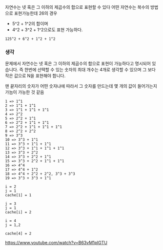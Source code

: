 자연수는 넷 혹은 그 이하의 제곱수의 합으로 표현할 수 있다
어떤 자연수는 복수의 방법으로 표현가능한데
26의 경우 
- 5^2 + 1^2의 합이며
- 4^2 + 3^2 + 1^2으로도 표현 가능하다.
```
125^2 + 6^2 + 1^2 + 1^2
```

### 생각

문제에서 자연수는 넷 혹은 그 이하의 제곱수의 합으로 표현이 가능하다고 명시되어 있습니다.
즉 한번에 선택할 수 있는 숫자의 최대 개수는 4개로 생각할 수 있으며 그 보다 작은 값으로 N을 표현해야 합니다.

맨 끝자리의 숫자가 어떤 숫자냐에 따라서 그 숫자를 만드는데 몇 개의 값이 들어가는지 가늠이 가능한 것 같음
```
1 => 1^1
2 => 1^1 + 1^1
3 => 1^1 + 1^1 + 1^1
4 => 2^2
5 => 2^2 + 1^1
6 => 2^2 + 1^1 + 1^1
7 => 2^2 + 1^1 + 1^1 + 1^1
8 => 2^2 + 2^2
9 => 3^3
10 => 3^3 + 1^1
11 => 3^3 + 1^1 + 1^1
12 => 3^3 + 1^1 + 1^1 + 1^1
13 => 3^3 + 2^2
14 => 3^3 + 2^2 + 1^1
15 => 3^3 + 2^2 + 1^1 + 1^1
16 => 4^4
17 => 4^4 + 1^2
18 => 4^4 + 2^2 + 2^2, 3^3 + 3^3
19 => 3^3 + 3^3 + 1^1
```

```
i = 2
j = 1
cache[1] = 1

j = 3
j = 1
cache[i] = 2

i = 4
j = 1,2

cache[4] = 2

```
https://www.youtube.com/watch?v=B63vM1pIGTU